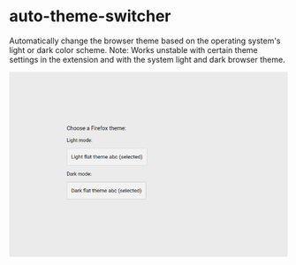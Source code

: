 

# auto-theme-switcher
Automatically change the browser theme based on the operating system's light or dark color scheme. 
Note: Works unstable with certain theme settings in the extension and with the system light and dark browser theme.

![screenshot](screenshot.png)






